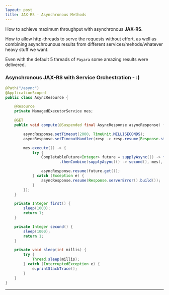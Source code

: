 ```yaml
---
layout: post
title: JAX-RS - Asynchronous Methods
---
```


How to achieve maximum throughput with asynchronous **JAX-RS**.

How to allow http-threads to serve the requests without effort, as well as combining asynchrounous results from different services/mehods/whatever heavy stuff we want. 

Even with the default 5 threads of `Payara` some amazing results were delivered.

### Asynchronous JAX-RS with Service Orchestration - :)

```java
@Path("/async")
@ApplicationScoped
public class AsyncResource {

    @Resource
    private ManagedExecutorService mes;

    @GET
    public void compute(@Suspended final AsyncResponse asyncResponse) {

        asyncResponse.setTimeout(2000, TimeUnit.MILLISECONDS);
        asyncResponse.setTimeoutHandler(resp -> resp.resume(Response.status(REQUEST_TIMEOUT).build()));

        mes.execute(() -> {
            try {
                CompletableFuture<Integer> future = supplyAsync(() -> first(), mes)
                        .thenCombine(supplyAsync(() -> second(), mes), (a, b) -> a + b);

                asyncResponse.resume(future.get());
            } catch (Exception e) {
                asyncResponse.resume(Response.serverError().build());
            }
        });
    }

    private Integer first() {
        sleep(1000);
        return 1;
    }

    private Integer second() {
        sleep(1000);
        return 1;
    }

    private void sleep(int millis) {
        try {
            Thread.sleep(millis);
        } catch (InterruptedException e) {
            e.printStackTrace();
        }
    }
}
```

****

